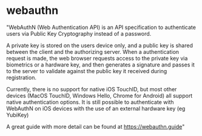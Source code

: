 # webauthn

"WebAuthN (Web Authentication API) is an API specification to authenticate users via Public Key Cryptography instead of a password.

A private key is stored on the users device only, and a public key is shared between the client and the authorizing server.  When a authentication request is made, the web browser requests access to the private key via biometrics or a hardware key, and then generates a signature and passes it to the server to validate against the public key it received during registration.

Currently, there is no support for native iOS TouchID, but most other devices (MacOS TouchID, Windows Hello, Chrome for Android) all support native authentication options. It is still possible to authenticate with WebAuthN on iOS devices with the use of an external hardware key (eg YubiKey)

A great guide with more detail can be found at https://webauthn.guide"
